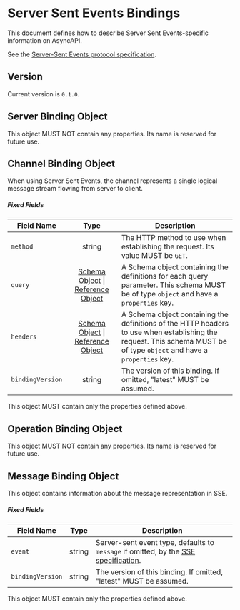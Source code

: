 # Server Sent Events Bindings

This document defines how to describe Server Sent Events-specific information on AsyncAPI.

See the [Server-Sent Events protocol specification][protocolSpecification].

<a name="version"></a>

## Version

Current version is `0.1.0`.


<a name="server"></a>

## Server Binding Object

This object MUST NOT contain any properties. Its name is reserved for future use.


<a name="channel"></a>

## Channel Binding Object

When using Server Sent Events, the channel represents a single logical message stream flowing from server to client. 

##### Fixed Fields

Field Name | Type | Description
---|:---:|---
<a name="operationBindingObjectMethod"></a>`method` | string | The HTTP method to use when establishing the request. Its value MUST be `GET`.
<a name="operationBindingObjectQuery"></a>`query` | [Schema Object][schemaObject] \| [Reference Object](referenceObject) | A Schema object containing the definitions for each query parameter. This schema MUST be of type `object` and have a `properties` key.
<a name="operationBindingObjectHeaders"></a>`headers` | [Schema Object][schemaObject] \| [Reference Object](referenceObject) | A Schema object containing the definitions of the HTTP headers to use when establishing the request. This schema MUST be of type `object` and have a `properties` key.
<a name="operationBindingObjectBindingVersion"></a>`bindingVersion` | string | The version of this binding. If omitted, "latest" MUST be assumed.

This object MUST contain only the properties defined above.

<a name="operation"></a>

## Operation Binding Object

This object MUST NOT contain any properties. Its name is reserved for future use.


<a name="message"></a>

## Message Binding Object

This object contains information about the message representation in SSE.

##### Fixed Fields

Field Name | Type | Description
---|:---:|---
<a name="messageBindingObjectEventType"></a>`event` | string | Server-sent event type, defaults to `message` if omitted, by the [SSE specification][protocolSpecification]. |
<a name="messageBindingObjectBindingVersion"></a>`bindingVersion` | string | The version of this binding. If omitted, "latest" MUST be assumed.

This object MUST contain only the properties defined above.


[schemaObject]: https://github.com/asyncapi/spec/blob/master/spec/asyncapi.md#schemaObject
[referenceObject]: https://github.com/asyncapi/spec/blob/master/spec/asyncapi.md#referenceObject
[protocolSpecification]: https://html.spec.whatwg.org/multipage/server-sent-events.html#server-sent-events
